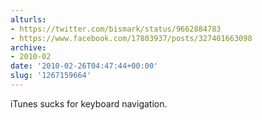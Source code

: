 ```yaml
---
alturls:
- https://twitter.com/bismark/status/9662884783
- https://www.facebook.com/17803937/posts/327401663098
archive:
- 2010-02
date: '2010-02-26T04:47:44+00:00'
slug: '1267159664'
---
```


iTunes sucks for keyboard navigation.

